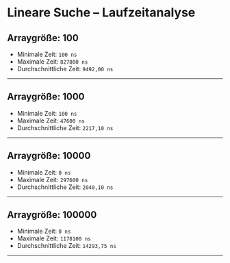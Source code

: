 # Lineare Suche – Laufzeitanalyse

## Arraygröße: 100

- Minimale Zeit: `100 ns`
- Maximale Zeit: `827800 ns`
- Durchschnittliche Zeit: `9492,00 ns`

---

## Arraygröße: 1000

- Minimale Zeit: `100 ns`
- Maximale Zeit: `47600 ns`
- Durchschnittliche Zeit: `2217,10 ns`

---

## Arraygröße: 10000

- Minimale Zeit: `0 ns`
- Maximale Zeit: `297600 ns`
- Durchschnittliche Zeit: `2040,10 ns`

---

## Arraygröße: 100000

- Minimale Zeit: `0 ns`
- Maximale Zeit: `1178100 ns`
- Durchschnittliche Zeit: `14293,75 ns`

---

